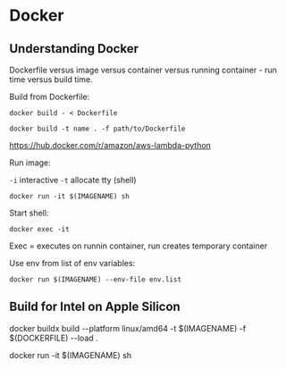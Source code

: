 # Docker

## Understanding Docker

Dockerfile versus image versus container versus running container - run time versus build time.

Build from Dockerfile:

```
docker build - < Dockerfile

docker build -t name . -f path/to/Dockerfile
```
https://hub.docker.com/r/amazon/aws-lambda-python

Run image:

`-i` interactive
`-t` allocate tty (shell)

```
docker run -it $(IMAGENAME) sh
```

Start shell:

```
docker exec -it
```

Exec = executes on runnin container, run creates temporary container

Use env from list of env variables:

```
docker run $(IMAGENAME) --env-file env.list
```

## Build for Intel on Apple Silicon

docker buildx build --platform linux/amd64 -t $(IMAGENAME) -f $(DOCKERFILE) --load .

docker run -it $(IMAGENAME) sh
